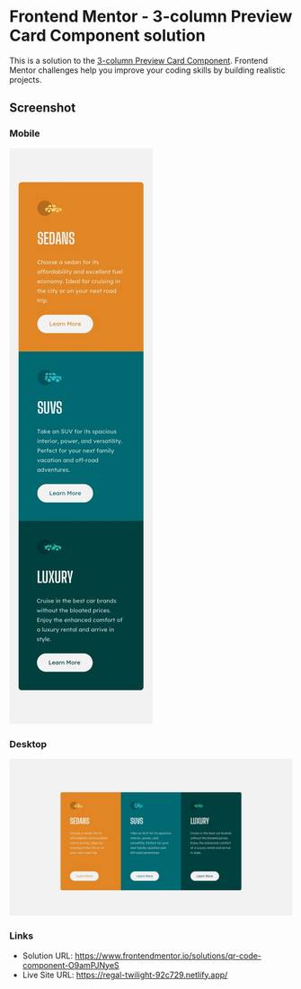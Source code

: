 # Frontend Mentor -  3-column Preview Card Component solution

This is a solution to the [3-column Preview Card Component](https://www.frontendmentor.io/challenges/3column-preview-card-component-pH92eAR2-). Frontend Mentor challenges help you improve your coding skills by building realistic projects. 







## Screenshot
### Mobile
![Mobile](/design/mobile-design.jpg)
### Desktop
![Desktop](/design/desktop-design.jpg)



### Links

- Solution URL: https://www.frontendmentor.io/solutions/qr-code-component-O9amPJNyeS
- Live Site URL: https://regal-twilight-92c729.netlify.app/
